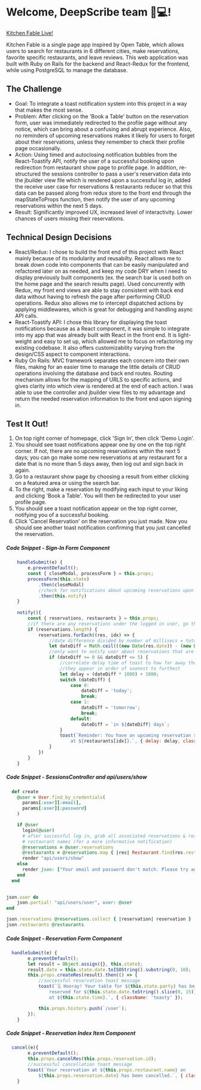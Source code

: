 # Welcome, DeepScribe team 💊💻!

[Kitchen Fable Live!](https://kitchenfable.herokuapp.com/)

Kitchen Fable is a single page app inspired by Open Table, which allows users to search for restaurants in 6 different cities, make reservations, favorite specific restaurants, and leave reviews. This web application was built with Ruby on Rails for the backend and React-Redux for the frontend, while using PostgreSQL to manage the database.

## The Challenge
* Goal: To integrate a toast notification system into this project in a way that makes the most sense.
* Problem: After clicking on the 'Book a Table' button on the reservation form, user was immediately redirected to the profile page without any notice, which can bring about a confusing and abrupt experience. Also, no reminders of upcoming reservations makes it likely for users to forget about their reservations, unless they remember to check their profile page occasionally.
* Action: Using timed and autoclosing notification bubbles from the React-Toastify API, notify the user of a successful booking upon redirection from restaurant show page to profile page. In addition, re-structured the sessions controller to pass a user's reservation data into the jbuilder view file which is rendered upon a successful log in, added the receive user case for reservations & restaurants reducer so that this data can be passed along from redux store to the front end through the mapStateToProps function, then notify the user of any upcoming reservations within the next 5 days. 
* Result: Significantly improved UX, increased level of interactivity. Lower chances of users missing their reservations.

## Technical Design Decisions
* React/Redux: I chose to build the front end of this project with React mainly because of its modularity and reusabilty. React allows me to break down code into components that can be easily manipulated and refactored later on as needed, and keep my code DRY when I need to display previously built components (ex. the search bar is used both on the home page and the search results page). Used concurrently with Redux, my front end views are able to stay consistent with back end data without having to refresh the page after performing CRUD operations. Redux also allows me to intercept dispatched actions by applying middlewares, which is great for debugging and handling async API calls.
* React-Toastify API: I chose this library for displaying the toast notifications because as a React component, it was simple to integrate into my app that was already built with React in the front end. It is light-weight and easy to set up, which allowed me to focus on refactoring my existing codebase. It also offers customizability varying from the design/CSS aspect to component interactions. 
* Ruby On Rails: MVC framework separates each concern into their own files, making for an easier time to manage the little details of CRUD operations involving the database and back end routes. Routing mechanism allows for the mapping of URLS to specific actions, and gives clarity into which view is rendered at the end of each action. I was able to use the controller and jbuilder view files to my advantage and return the needed reservation information to the front end upon signing in.

## Test It Out!
1. On top right corner of homepage, click 'Sign In', then click 'Demo Login'.
2. You should see toast notifications appear one by one on the top right corner. If not, there are no upcoming reservations within the next 5 days; you can go make some new reservations at any restaurant for a date that is no more than 5 days away, then log out and sign back in again. 
3. Go to a restaurant show page by choosing a result from either clicking on a featured area or using the search bar. 
4. To the right, make a reservation by modifying each input to your liking and clicking 'Book a Table'. You will then be redirected to your user profile page.
5. You should see a toast notification appear on the top right corner, notifying you of a successful booking.
6. Click 'Cancel Reservation' on the reservation you just made. Now you should see another toast notification confirming that you just cancelled the reservation.

##### Code Snippet - Sign-In Form Component
```js
    handleSubmit(e) {
        e.preventDefault();
        const { closeModal, processForm } = this.props;
        processForm(this.state)
            .then(closeModal)
            //check for notifications about upcoming reservations upon sign in
            .then(this.notify)
    }
    
    notify(){
        const { reservations, restaurants } = this.props;
        //if there are any reservations under the logged in user, go through them
        if (reservations.length) {
            reservations.forEach((res, idx) => {
                //date difference divided by number of millisecs = total number of days between 2 dates
                let dateDiff = Math.ceil(((new Date(res.date)) - (new Date())) / (1000 * 60 * 60 * 24));
                //only want to notify user about reservations that are 1-5 days away
                if (dateDiff >= 0 && dateDiff <= 5) {
                    //correlate delay time of toast to how far away the reservation is, so that
                    //they appear in order of soonest to furthest
                    let delay = (dateDiff * 1000) + 1000;
                    switch (dateDiff) {
                        case 0:
                            dateDiff = 'today';
                            break;
                        case 1:
                            dateDiff = 'tomorrow';
                            break;
                        default:
                            dateDiff = `in ${dateDiff} days`;
                    }
                    toast(`Reminder: You have an upcoming reservation ${dateDiff} 
                        at ${restaurants[idx]}.`, { delay: delay, className: 'toasty' });
                }
            })        
        }
    }
```

##### Code Snippet - SessionsController and api/users/show
```ruby
  def create
    @user = User.find_by_credentials(
      params[:user][:email],
      params[:user][:password]
    )

    if @user
      login(@user)
      # after successful log in, grab all associated reservations & respective 
      # restaurant names (for a more informative notification)
      @reservations = @user.reservations
      @restaurants = @reservations.map { |res| Restaurant.find(res.rest_id).name }
      render "api/users/show"
    else
      render json: ["Your email and password don't match. Please try again."], status: 401
    end
  end
  
```

```ruby
json.user do 
    json.partial! "api/users/user", user: @user
end

json.reservations @reservations.collect { |reservation| reservation }
json.restaurants @restaurants
```

##### Code Snippet - Reservation Form Component
```js
  handleSubmit(e) {
        e.preventDefault();
        let result = Object.assign({}, this.state);
        result.date = this.state.date.toISOString().substring(0, 10);
        this.props.createRes(result).then(() => {
            //successful reservation toast message
            toast(`🗓 Hooray! Your table for ${this.state.party} has been successfully 
                reserved for ${this.state.date.toString().slice(0, 15)} 
                at ${this.state.time}.`, { className: 'toasty' });

            this.props.history.push(`/user`);
        });
    }
```

##### Code Snippet - Reservation Index Item Component
```js
  cancel(e){
        e.preventDefault();
        this.props.cancelRes(this.props.reservation.id);
        //successful cancellation toast message
        toast(`Your reservation at ${this.props.restaurant.name} on 
            ${this.props.reservation.date} has been cancelled.`, { className: 'toasty' });
    }
```


